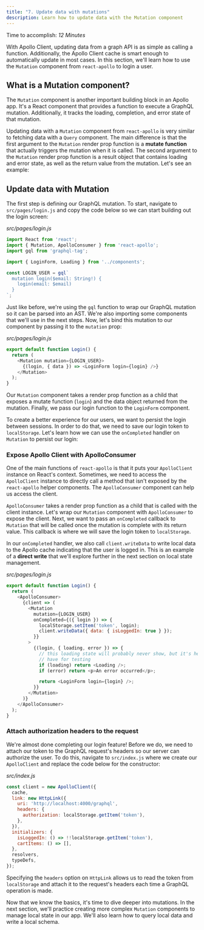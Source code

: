 ```yaml
---
title: "7. Update data with mutations"
description: Learn how to update data with the Mutation component
---
```


Time to accomplish: _12 Minutes_

With Apollo Client, updating data from a graph API is as simple as calling a function. Additionally, the Apollo Client cache is smart enough to automatically update in most cases. In this section, we'll learn how to use the `Mutation` component from `react-apollo` to login a user.

<h2 id="query-component">What is a Mutation component?</h2>

The `Mutation` component is another important building block in an Apollo app. It's a React component that provides a function to execute a GraphQL mutation. Additionally, it tracks the loading, completion, and error state of that mutation.

Updating data with a `Mutation` component from `react-apollo` is very similar to fetching data with a `Query` component. The main difference is that the first argument to the `Mutation` render prop function is a **mutate function** that actually triggers the mutation when it is called. The second argument to the `Mutation` render prop function is a result object that contains loading and error state, as well as the return value from the mutation. Let's see an example:

<h2 id="fetch-data">Update data with Mutation</h2>

The first step is defining our GraphQL mutation. To start, navigate to `src/pages/login.js` and copy the code below so we can start building out the login screen:

_src/pages/login.js_

```js
import React from 'react';
import { Mutation, ApolloConsumer } from 'react-apollo';
import gql from 'graphql-tag';

import { LoginForm, Loading } from '../components';

const LOGIN_USER = gql`
  mutation login($email: String!) {
    login(email: $email)
  }
`;
```

Just like before, we're using the `gql` function to wrap our GraphQL mutation so it can be parsed into an AST. We're also importing some components that we'll use in the next steps. Now, let's bind this mutation to our component by passing it to the `mutation` prop:

_src/pages/login.js_

```js
export default function Login() {
  return (
    <Mutation mutation={LOGIN_USER}>
      {(login, { data }) => <LoginForm login={login} />}
    </Mutation>
  );
}
```

Our `Mutation` component takes a render prop function as a child that exposes a mutate function (`login`) and the data object returned from the mutation. Finally, we pass our login function to the `LoginForm` component.

To create a better experience for our users, we want to persist the login between sessions. In order to do that, we need to save our login token to `localStorage`. Let's learn how we can use the `onCompleted` handler on `Mutation` to persist our login:

<h3 id="apolloconsumer">Expose Apollo Client with ApolloConsumer</h3>

One of the main functions of `react-apollo` is that it puts your `ApolloClient` instance on React's context. Sometimes, we need to access the `ApolloClient` instance to directly call a method that isn't exposed by the `react-apollo` helper components. The `ApolloConsumer` component can help us access the client.

`ApolloConsumer` takes a render prop function as a child that is called with the client instance. Let's wrap our `Mutation` component with `ApolloConsumer` to expose the client. Next, we want to pass an `onCompleted` callback to `Mutation` that will be called once the mutation is complete with its return value. This callback is where we will save the login token to `localStorage`.

In our `onCompleted` handler, we also call `client.writeData` to write local data to the Apollo cache indicating that the user is logged in. This is an example of a **direct write** that we'll explore further in the next section on local state management.

_src/pages/login.js_

```js lines=3,4,7-10,22
export default function Login() {
  return (
    <ApolloConsumer>
      {client => (
        <Mutation
          mutation={LOGIN_USER}
          onCompleted={({ login }) => {
            localStorage.setItem('token', login);
            client.writeData({ data: { isLoggedIn: true } });
          }}
        >
          {(login, { loading, error }) => {
            // this loading state will probably never show, but it's helpful to
            // have for testing
            if (loading) return <Loading />;
            if (error) return <p>An error occurred</p>;

            return <LoginForm login={login} />;
          }}
        </Mutation>
      )}
    </ApolloConsumer>
  );
}
```

<h3 id="authenticate">Attach authorization headers to the request</h3>

We're almost done completing our login feature! Before we do, we need to attach our token to the GraphQL request's headers so our server can authorize the user. To do this, navigate to `src/index.js` where we create our `ApolloClient` and replace the code below for the constructor:

_src/index.js_

```js lines=5,6
const client = new ApolloClient({
  cache,
  link: new HttpLink({
    uri: 'http://localhost:4000/graphql',
    headers: {
      authorization: localStorage.getItem('token'),
    },
  }),
  initializers: {
    isLoggedIn: () => !!localStorage.getItem('token'),
    cartItems: () => [],
  },
  resolvers,
  typeDefs,
});
```

Specifying the `headers` option on `HttpLink` allows us to read the token from `localStorage` and attach it to the request's headers each time a GraphQL operation is made.

Now that we know the basics, it's time to dive deeper into mutations. In the next section, we'll practice creating more complex `Mutation` components to manage local state in our app. We'll also learn how to query local data and write a local schema.
